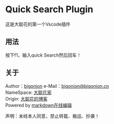 # Quick Search Plugin

这是大聪花的第一个Vscode插件

## 用法

按下f1，输入quick Search然后回车！ 



## 关于

Author：[bigonion]()
e-Mail：bigonion@bigonion.cn  
NameSpace: [大聪花家](https://bigonion.cn)   
Origin: [大聪花的博客](https://bigonion.cn/blog)    
Powered by [markdown在线编辑](https://md.bigonion.cn/)   

声明：未经本人同意，禁止转载、搬运、抄袭！ 